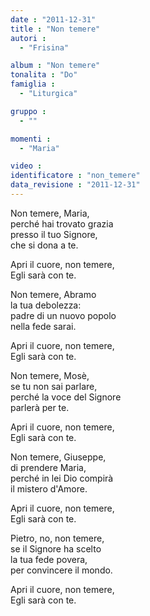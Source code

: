 ```yaml
---
date : "2011-12-31"
title : "Non temere"
autori : 
  - "Frisina"

album : "Non temere"
tonalita : "Do"
famiglia : 
  - "Liturgica"

gruppo : 
  - ""

momenti : 
  - "Maria"

video : 
identificatore : "non_temere"
data_revisione : "2011-12-31"
---
```

  
  
  
  
  
  
  
  
  
  
  
Non temere, Maria,   
perché hai trovato grazia  
presso il tuo Signore,   
che si dona a te.    
  
  
  
Apri il cuore, non temere,   
Egli sarà con te.    
  
  
  
Non temere, Abramo   
la tua debolezza:  
padre di un nuovo popolo   
nella fede sarai.    
  
  
  
Apri il cuore, non temere,   
Egli sarà con te.    
  
  
  
Non temere, Mosè,     
se tu non sai parlare,  
perché la voce del Signore   
parlerà per te.    
  
  
  
Apri il cuore, non temere,   
Egli sarà con te.    
  
  
  
Non temere, Giuseppe,   
di prendere Maria,  
perché in lei Dio compirà  
il mistero d'Amore.  
  
  
  
Apri il cuore, non temere,  
Egli sarà con te.    
  
  
  
Pietro, no, non temere,  
se il Signore ha scelto  
la tua fede povera,   
per convincere il mondo.  
  
  
  
Apri il cuore, non temere,   
Egli sarà con te.        
  
  
  
  
